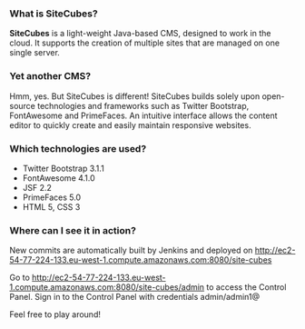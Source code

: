 ### What is SiteCubes?

**SiteCubes** is a light-weight Java-based CMS, designed to work in the cloud. It supports the creation of multiple sites that are managed on one single server.

### Yet another CMS?

Hmm, yes. But SiteCubes is different! SiteCubes builds solely upon open-source technologies and frameworks such as Twitter Bootstrap, FontAwesome and PrimeFaces. An intuitive interface allows the content editor to quickly create and easily maintain responsive websites.

### Which technologies are used?

* Twitter Bootstrap 3.1.1
* FontAwesome 4.1.0
* JSF 2.2
* PrimeFaces 5.0
* HTML 5, CSS 3

### Where can I see it in action?

New commits are automatically built by Jenkins and deployed on
http://ec2-54-77-224-133.eu-west-1.compute.amazonaws.com:8080/site-cubes

Go to http://ec2-54-77-224-133.eu-west-1.compute.amazonaws.com:8080/site-cubes/admin to access the Control Panel.
Sign in to the Control Panel with credentials admin/admin1@

Feel free to play around!
